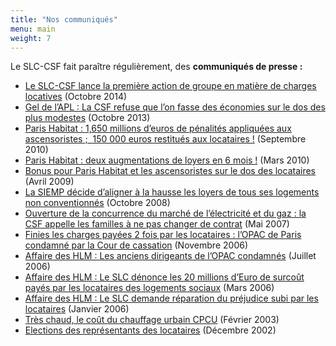 ```yaml
---
title: "Nos communiqués"
menu: main
weight: 7
---
```


Le SLC-CSF fait paraître régulièrement, des **communiqués de presse :**

- [Le SLC-CSF lance la première action de groupe en matière de charges locatives](/uploads/CP-ActionGroupe-20141008-VF2.pdf) (Octobre 2014)
- [Gel de l’APL : La CSF refuse que l’on fasse des économies sur le dos des plus modestes](/post/la-csf-refuse-que-lon-fasse-des-economies-sur-le-dos-des-plus-modestes "Gel de l’APL : La CSF refuse que l’on fasse des économies sur le dos des plus modestes") (Octobre 2013)
- [Paris Habitat : 1,650 millions d’euros de pénalités appliquées aux ascensoristes ;  150 000 euros restitués aux locataires !](/uploads/ComPressFAL2010.pdf) (Septembre 2010)
- [Paris Habitat : deux augmentations de loyers en 6 mois !](/uploads/ComPressAugLoyer2010.pdf) (Mars 2010)
- [Bonus pour Paris Habitat et les ascensoristes sur le dos des locataires](/uploads/ComPressPenaAscen2009.pdf) (Avril 2009)
- [La SIEMP décide d’aligner à la hausse les loyers de tous ses logements non conventionnés](/uploads/ComPressSIEMPLoyers2008.pdf) (Octobre 2008)
- [Ouverture de la concurrence du marché de l’électricité et du gaz : la CSF appelle les familles à ne pas changer de contrat](/uploads/ComPressCSFElec.pdf) (Mai 2007)
- [Finies les charges payées 2 fois par les locataires : l’OPAC de Paris condamné par la Cour de cassation](/uploads/ComPressChargesGardien2006.pdf) (Novembre 2006)
- [Affaire des HLM : Les anciens dirigeants de l’OPAC condamnés](/uploads/ComPressAffaireHLM2006_3.pdf) (Juillet 2006)
- [Affaire des HLM : Le SLC dénonce les 20 millions d’Euro de surcoût payés par les locataires des logements sociaux](/uploads/ComPressAffaireHLM2006_2.pdf) (Mars 2006)
- [Affaire des HLM : Le SLC demande réparation du préjudice subi par les locataires](/uploads/ComPressAffaireHLM2006_1.pdf) (Janvier 2006)
- [Très chaud, le coût du chauffage urbain CPCU](/uploads/ComCPCU.pdf) (Février 2003)[](/uploads/TractPHChauffageDaaf2013.pdf)
- [Elections des représentants des locataires](/uploads/ComElec.pdf) (Décembre 2002)
